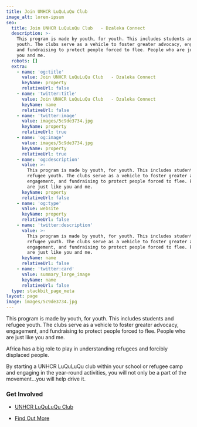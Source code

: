 ```yaml
---
title: Join UNHCR LuQuLuQu Club
image_alt: lorem-ipsum
seo:
  title: Join UNHCR LuQuLuQu Club   - Dzaleka Connect
  description: >-
    This program is made by youth, for youth. This includes students and refugee
    youth. The clubs serve as a vehicle to foster greater advocacy, engagement,
    and fundraising to protect people forced to flee. People who are just like
    you and me.
  robots: []
  extra:
    - name: 'og:title'
      value: Join UNHCR LuQuLuQu Club   - Dzaleka Connect
      keyName: property
      relativeUrl: false
    - name: 'twitter:title'
      value: Join UNHCR LuQuLuQu Club   - Dzaleka Connect
      keyName: name
      relativeUrl: false
    - name: 'twitter:image'
      value: images/5c9de3734.jpg
      keyName: property
      relativeUrl: true
    - name: 'og:image'
      value: images/5c9de3734.jpg
      keyName: property
      relativeUrl: true
    - name: 'og:description'
      value: >-
        This program is made by youth, for youth. This includes students and
        refugee youth. The clubs serve as a vehicle to foster greater advocacy,
        engagement, and fundraising to protect people forced to flee. People who
        are just like you and me.
      keyName: property
      relativeUrl: false
    - name: 'og:type'
      value: website
      keyName: property
      relativeUrl: false
    - name: 'twitter:description'
      value: >-
        This program is made by youth, for youth. This includes students and
        refugee youth. The clubs serve as a vehicle to foster greater advocacy,
        engagement, and fundraising to protect people forced to flee. People who
        are just like you and me.
      keyName: name
      relativeUrl: false
    - name: 'twitter:card'
      value: summary_large_image
      keyName: name
      relativeUrl: false
  type: stackbit_page_meta
layout: page
image: images/5c9de3734.jpg
---
```

This program is made by youth, for youth. This includes students and refugee youth. The clubs serve as a vehicle to foster greater advocacy, engagement, and fundraising to protect people forced to flee. People who are just like you and me.

Africa has a big role to play in understanding refugees and forcibly displaced people.

By starting a UNHCR LuQuLuQu club within your school or refugee camp and engaging in the year-round activities, you will not only be a part of the movement…you will help drive it.



### Get Involved

*   [UNHCR LuQuLuQu Club](https://www.unhcr.org/afr/join-unhcr-luquluqu-club.html)

*   [Find Out More](https://luquluqu.org/article/unhcr-luquluqu-club)
